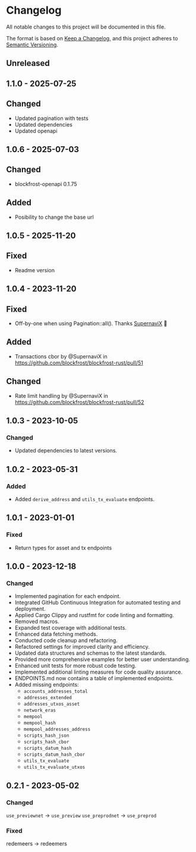 # Changelog

All notable changes to this project will be documented in this file.

The format is based on [Keep a Changelog](https://keepachangelog.com/en/1.0.0/),
and this project adheres to [Semantic Versioning](https://semver.org/spec/v2.0.0.html).

## Unreleased

## 1.1.0 - 2025-07-25

## Changed

- Updated pagination with tests
- Updated dependencies
- Updated openapi

## 1.0.6 - 2025-07-03

## Changed

- blockfrost-openapi 0.1.75

## Added

- Posibility to change the base url

## 1.0.5 - 2025-11-20

## Fixed

- Readme version

## 1.0.4 - 2023-11-20

## Fixed

- Off-by-one when using Pagination::all(). Thanks [SupernaviX](https://github.com/SupernaviX) 💖

## Added

- Transactions cbor by @SupernaviX in https://github.com/blockfrost/blockfrost-rust/pull/51

## Changed

- Rate limit handling by @SupernaviX in https://github.com/blockfrost/blockfrost-rust/pull/52

## 1.0.3 - 2023-10-05

### Changed

- Updated dependencies to latest versions.

## 1.0.2 - 2023-05-31

### Added

- Added `derive_address` and `utils_tx_evaluate` endpoints.

## 1.0.1 - 2023-01-01

### Fixed

- Return types for asset and tx endpoints

## 1.0.0 - 2023-12-18

### Changed

- Implemented pagination for each endpoint.
- Integrated GitHub Continuous Integration for automated testing and deployment.
- Applied Cargo Clippy and rustfmt for code linting and formatting.
- Removed macros.
- Expanded test coverage with additional tests.
- Enhanced data fetching methods.
- Conducted code cleanup and refactoring.
- Refactored settings for improved clarity and efficiency.
- Updated data structures and schemas to the latest standards.
- Provided more comprehensive examples for better user understanding.
- Enhanced unit tests for more robust code testing.
- Implemented additional linting measures for code quality assurance.
- ENDPOINTS.md now contains a table of implemented endpoints.
- Added missing endpoints:
  - `accounts_addresses_total`
  - `addresses_extended`
  - `addresses_utxos_asset`
  - `network_eras`
  - `mempool`
  - `mempool_hash`
  - `mempool_addresses_address`
  - `scripts_hash_json`
  - `scripts_hash_cbor`
  - `scripts_datum_hash`
  - `scripts_datum_hash_cbor`
  - `utils_tx_evaluate`
  - `utils_tx_evaluate_utxos`

## 0.2.1 - 2023-05-02

### Changed

`use_previewnet` -> `use_preview`
`use_preprodnet` -> `use_preprod`

### Fixed

redemeers -> redeemers
